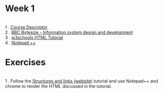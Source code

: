 # Week 1

<br>1 . [Course Descriptor](https://www.sqa.org.uk/files/nq/CfE_Unit_H_ComputingScience_InformationSystemsDesignandDevelopment.pdf)
<br>2 . [BBC Bytesize - Information system design and development](https://www.bbc.com/bitesize/topics/zdw2n39)
<br>3 . [w3schools HTML Tutorial](https://www.w3schools.com/html/default.asp) 
<br>4 . [Notepad ++](https://notepad-plus-plus.org/)

# Exercises

<br>1 . Follow the [Structures and links (website)](https://www.bbc.com/bitesize/guides/z96psbk/revision/1) tutorial and use Notepad++ and chrome to render the HTML discussed in the tutorial. 
   
